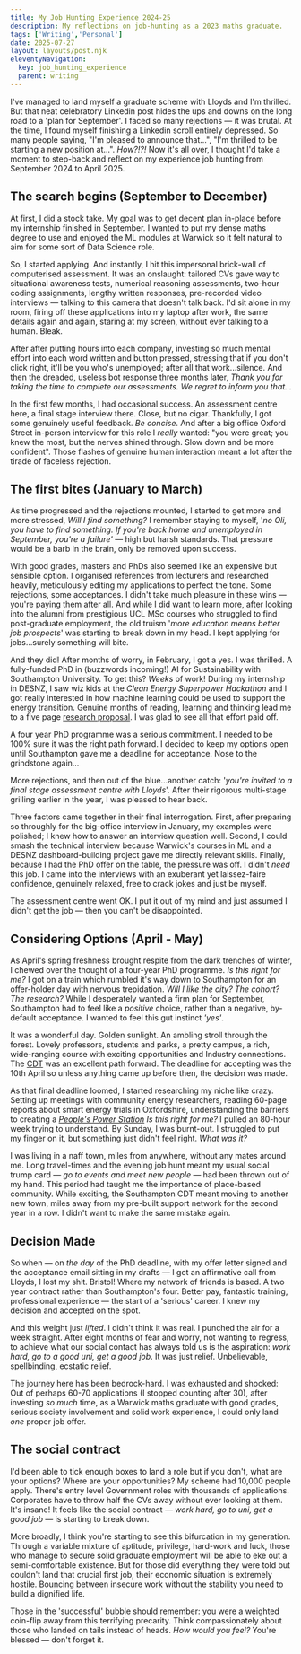 ```yaml
---
title: My Job Hunting Experience 2024-25
description: My reflections on job-hunting as a 2023 maths graduate. 
tags: ['Writing','Personal']
date: 2025-07-27
layout: layouts/post.njk
eleventyNavigation:
  key: job_hunting_experience
  parent: writing
---
```

I've managed to land myself a graduate scheme with Lloyds and I'm thrilled. But that neat celebratory Linkedin post hides the ups and downs on the long road to a 'plan for September'. I faced so many rejections — it was brutal. At the time, I found myself finishing a Linkedin scroll entirely depressed. So many people saying, "I'm pleased to announce that...", "I'm thrilled to be starting a new position at...". *How?!?!* Now it's all over, I thought I'd take a moment to step-back and reflect on my experience job hunting from September 2024 to April 2025.
## The search begins (September to December)
At first, I did a stock take. My goal was to get decent plan in-place before my internship finished in September. I wanted to put my dense maths degree to use and enjoyed the ML modules at Warwick so it felt natural to aim for some sort of Data Science role. 

So, I started applying. And instantly, I hit this impersonal brick-wall of computerised assessment. It was an onslaught: tailored CVs gave way to situational awareness tests, numerical reasoning assessments, two-hour coding assignments, lengthy written responses, pre-recorded video interviews — talking to this camera that doesn't talk back. I'd sit alone in my room, firing off these applications into my laptop after work, the same details again and again, staring at my screen, without ever talking to a human. Bleak. 

After after putting hours into each company, investing so much mental effort into each word written and button pressed, stressing that if you don't click right, it'll be you who's unemployed; after all that work...silence. And then the dreaded, useless bot response three months later, *Thank you for taking the time to complete our assessments. We regret to inform you that...*

In the first few months, I had occasional success. An assessment centre here, a final stage interview there. Close, but no cigar. Thankfully, I got some genuinely useful feedback. *Be concise*. And after a big office Oxford Street in-person interview for this role I *really* wanted: "you were great; you knew the most, but the nerves shined through. Slow down and be more confident". Those flashes of genuine human interaction meant a lot after the tirade of faceless rejection. 
## The first bites (January to March)
As time progressed and the rejections mounted, I started to get more and more stressed, *Will I find something?* I remember staying to myself, '*no Oli, you have to find something. If you're back home and unemployed in September, you're a failure'* — high but harsh standards. That pressure would be a barb in the brain, only be removed upon success. 

With good grades, masters and PhDs also seemed like an expensive but sensible option. I organised references from lecturers and researched heavily, meticulously editing my applications to perfect the tone. Some rejections, some acceptances. I didn't take much pleasure in these wins — you're paying them after all. And while I did want to learn more, after looking into the alumni from prestigious UCL MSc courses who struggled to find post-graduate employment, the old truism '*more education means better job prospects*' was starting to break down in my head. I kept applying for jobs...surely something will bite.

And they did! After months of worry, in February, I got a yes. I was thrilled. A fully-funded PhD in (buzzwords incoming!) AI for Sustainability with Southampton University. To get this? *Weeks* of work! During my internship in DESNZ, I saw wiz kids at the *Clean Energy Superpower Hackathon* and I got really interested in how machine learning could be used to support the energy transition. Genuine months of reading, learning and thinking lead me to a five page [research proposal](/notes/soton/sustai_research_proposal.pdf). I was glad to see all that effort paid off.

A four year PhD programme was a serious commitment. I needed to be 100% sure it was the right path forward. I decided to keep my options open until Southampton gave me a deadline for acceptance. Nose to the grindstone again...

More rejections, and then out of the blue...another catch: '*you're invited to a final stage assessment centre with Lloyds*'. After their rigorous multi-stage grilling earlier in the year, I was pleased to hear back.

Three factors came together in their final interrogation. First, after preparing so throughly for the big-office interview in January, my examples were polished; I knew how to answer an interview question well. Second, I could smash the technical interview because Warwick's courses in ML and a DESNZ dashboard-building project gave me directly relevant skills. Finally, because I had the PhD offer on the table, the pressure was off. I didn't *need* this job. I came into the interviews with an exuberant yet laissez-faire confidence, genuinely relaxed, free to crack jokes and just be myself. 

The assessment centre went OK. I put it out of my mind and just assumed I didn't get the job — then you can't be disappointed.
## Considering Options (April - May)
As April's spring freshness brought respite from the dark trenches of winter, I chewed over the thought of a four-year PhD programme. *Is this right for me?* I got on a train which rumbled it's way down to Southampton for an offer-holder day with nervous trepidation. *Will I like the city? The cohort? The research?* While I desperately wanted a firm plan for September, Southampton had to feel like a *positive* choice, rather than a negative, by-default acceptance. I wanted to feel this gut instinct *'yes'*.

It was a wonderful day. Golden sunlight. An ambling stroll through the forest. Lovely professors, students and parks, a pretty campus, a rich, wide-ranging course with exciting opportunities and Industry connections. The [CDT](https://sustai.info/) was an excellent path forward. The deadline for accepting was the 10th April so unless anything came up before then, the decision was made. 

As that final deadline loomed, I started researching my niche like crazy. Setting up meetings with community energy researchers, reading 60-page reports about smart energy trials in Oxfordshire, understanding the barriers to creating a *[People's Power Station](https://www.lowcarbonhub.org/p/programmes/peoples-power-station/)* *Is this right for me?* I pulled an 80-hour week trying to understand. By Sunday, I was burnt-out. I struggled to put my finger on it, but something just didn't feel right. *What was it?*

I was living in a naff town, miles from anywhere, without any mates around me. Long travel-times and the evening job hunt meant my usual social trump card — *go to events and meet new people* — had been thrown out of my hand. This period had taught me the importance of place-based community. While exciting, the Southampton CDT meant moving to another new town, miles away from my pre-built support network for the second year in a row. I didn't want to make the same mistake again.
## Decision Made
So when — on *the day* of the PhD deadline, with my offer letter signed and the acceptance email sitting in my drafts — I got an affirmative call from Lloyds, I lost my shit. Bristol! Where my network of friends is based. A two year contract rather than Southampton's four. Better pay, fantastic training, professional experience — the start of a 'serious' career. I knew my decision and accepted on the spot. 

And this weight just *lifted*. I didn't think it was real. I punched the air for a week straight. After eight months of fear and worry, not wanting to regress, to achieve what our social contact has always told us is the aspiration: *work hard, go to a good uni, get a good job*. It was just relief. Unbelievable, spellbinding, ecstatic relief.

The journey here has been bedrock-hard. I was exhausted and shocked: Out of perhaps 60-70 applications (I stopped counting after 30), after investing *so much* time, as a Warwick maths graduate with good grades, serious society involvement and solid work experience, I could only land *one* proper job offer. 
## The social contract
I'd been able to tick enough boxes to land a role but if you don't, what are your options? Where are your opportunities? My scheme had 10,000 people apply. There's entry level Government roles with thousands of applications. Corporates have to throw half the CVs away without ever looking at them. It's insane! It feels like the social contract — *work hard, go to uni, get a good job* — is starting to break down. 

More broadly, I think you're starting to see this bifurcation in my generation. Through a variable mixture of aptitude, privilege, hard-work and luck, those who manage to secure solid graduate employment will be able to eke out a semi-comfortable existence. But for those did everything they were told but couldn't land that crucial first job, their economic situation is extremely hostile. Bouncing between insecure work without the stability you need to build a dignified life. 

Those in the 'successful' bubble should remember: you were a weighted coin-flip away from this terrifying precarity. Think compassionately about those who landed on tails instead of heads. *How would you feel?* You're blessed — don't forget it.